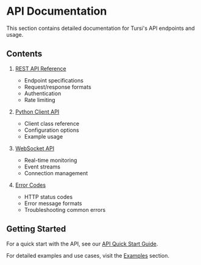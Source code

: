 # API Documentation

This section contains detailed documentation for Tursi's API endpoints and usage.

## Contents

1. [REST API Reference](./rest-api.md)
   - Endpoint specifications
   - Request/response formats
   - Authentication
   - Rate limiting

2. [Python Client API](./python-api.md)
   - Client class reference
   - Configuration options
   - Example usage

3. [WebSocket API](./websocket-api.md)
   - Real-time monitoring
   - Event streams
   - Connection management

4. [Error Codes](./errors.md)
   - HTTP status codes
   - Error message formats
   - Troubleshooting common errors

## Getting Started

For a quick start with the API, see our [API Quick Start Guide](./quickstart.md).

For detailed examples and use cases, visit the [Examples](../examples) section.
